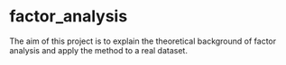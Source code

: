 # factor_analysis
The aim of this project is to explain the theoretical background of factor analysis and apply the method to a real dataset.
